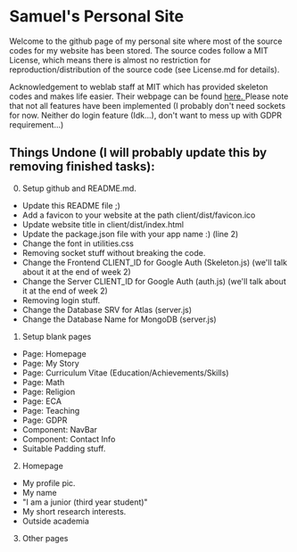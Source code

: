 # Samuel's Personal Site

Welcome to the github page of my personal site where most of the source codes for my website has been stored. The source codes follow a MIT License, which means there is almost no restriction for reproduction/distribution of the source code (see License.md for details).

Acknowledgement to weblab staff at MIT which has provided skeleton codes and makes life easier. Their webpage can be found <a href="https://weblab.mit.edu/"> here. </a> Please note that not all features have been implemented (I probably don't need sockets for now. Neither do login feature (Idk...), don't want to mess up with GDPR requirement...)


## Things Undone (I will probably update this by removing finished tasks):
0. Setup github and README.md.
- Update this README file ;)
- Add a favicon to your website at the path client/dist/favicon.ico
- Update website title in client/dist/index.html
- Update the package.json file with your app name :) (line 2)
- Change the font in utilities.css
- Removing socket stuff without breaking the code.
- Change the Frontend CLIENT_ID for Google Auth (Skeleton.js) (we'll talk about it at the end of week 2)
- Change the Server CLIENT_ID for Google Auth (auth.js) (we'll talk about it at the end of week 2)
- Removing login stuff.
- Change the Database SRV for Atlas (server.js)
- Change the Database Name for MongoDB (server.js)

1. Setup blank pages
- Page: Homepage
- Page: My Story
- Page: Curriculum Vitae (Education/Achievements/Skills)
- Page: Math
- Page: Religion
- Page: ECA
- Page: Teaching
- Page: GDPR
- Component: NavBar
- Component: Contact Info
- Suitable Padding stuff.

2. Homepage
- My profile pic.
- My name
- "I am a junior (third year student)"
- My short research interests.
- Outside academia

3. Other pages

